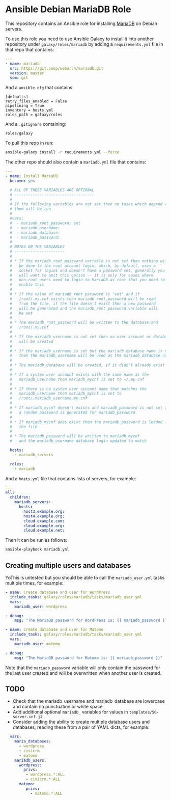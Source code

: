# Ansible Debian MariaDB Role 

This repository contains an Ansible role for installing [MariaDB](https://mariadb.org/) on Debian servers.

To use this role you need to use Ansible Galaxy to install it into another repository under `galaxy/roles/mariadb` by adding a `requirements.yml` file in that repo that contains:

```yml
---
- name: mariadb
  src: https://git.coop/webarch/mariadb.git
  version: master
  scm: git
```

And a `ansible.cfg` that contains:

```
[defaults]
retry_files_enabled = False
pipelining = True
inventory = hosts.yml
roles_path = galaxy/roles

```

And a `.gitignore` containing:

```
roles/galaxy
```

To pull this repo in run:

```bash
ansible-galaxy install -r requirements.yml --force 
```

The other repo should also contain a `mariadb.yml` file that contains:

```yml
---
- name: Install MariaDB
  become: yes

  # ALL OF THESE VARIABLES ARE OPTIONAL
  # -----------------------------------
  #
  # If the following variables are not set then no tasks which depend on 
  # them will be run
  #
  #vars:
  #  - mariadb_root_password: set
  #  - mariadb_username:
  #  - mariadb_database:
  #  - mariadb_password: 
  #
  # NOTES ON THE VARIABLES
  # ----------------------
  #
  # * If the mariadb_root_password variable is not set then nothing will 
  #   be done to the root account login, which, by default, uses a 
  #   socket for logins and doesn't have a password set, generally you 
  #   will want to omit this option -- it is only for cases where 
  #   non-root users need to login to MariaDB as root that you need to 
  #   enable this
  #
  # * If the value of mariadb_root_password is "set" and if 
  #   /root/.my.cnf exists then mariadb_root_password will be read 
  #   from the file, if the file doesn't exist then a new password 
  #   will be generated and the mariadb_root_password variable will 
  #   be set
  # 
  # * The mariadb_root_password will be written to the database and 
  #   /root/.my.cnf 
  #
  # * If the mariadb_username is not set then no user account or database 
  #   will be created 
  #
  # * If the mariadb_username is set but the mariadb_database name is not set 
  #   then the mariadb_username will be used as the mariadb_database name 
  # 
  # * The mariadb_database will be created, if it didn't already exist
  # 
  # * If a system user account exists with the same name as the 
  #   mariadb_username then mariadb_mycnf is set to ~/.my.cnf
  #
  # * If there is no system user account name that matches the 
  #   mariadb_username then mariadb_mycnf is set to 
  #   /root/.mariadb_username.my.cnf
  #
  # * If mariadb_mycnf doesn't exists and mariadb_password is not set then
  #   a random password is generated for mariadb_password  
  #
  # * If mariadb_mycnf does exist then the mariadb_password is loaded from
  #   the file
  #
  # * The mariadb_password will be written to mariadb_mycnf
  #   and the mariadb_username database login updated to match

  hosts:
    - mariadb_servers

  roles:
    - mariadb
```

And a `hosts.yml` file that contains lists of servers, for example:

```yml
---
all:
  children:
    mariadb_servers:
      hosts:
        host3.example.org:
        host4.example.org:
        cloud.example.com:
        cloud.example.org:
        cloud.example.net:
```

Then it can be run as follows:

```bash
ansible-playbook mariadb.yml 
```

## Creating multiple users and databases

YoThis is untested but you should be able to call the `mariadb_user.yml` tasks multiple times, for example:

```yml
- name: Create database and user for WordPress
  include_tasks: galaxy/roles/mariadb/tasks/mariadb_user.yml
  vars: 
    mariadb_user: wordpress

- debug:
    msg: "The MariaDB password for WordPress is: {{ mariadb_password }}"

- name: Create database and user for Matomo
  include_tasks: galaxy/roles/mariadb/tasks/mariadb_user.yml
  vars:
    mariadb_user: matomo

- debug:
    msg: "The MariaDB password for Matomo is: {{ mariadb_password }}"
```

Note that the `mariadb_password` variable will only contain the password for the last user created and will be overwritten when another user is created.


## TODO

* Check that the mariadb_username and mariadb_database are lowercase and contain no punctuation or white space 
* Add additional optional `mariadb_` variables for values in `templates/50-server.cnf.j2`
* Consider adding the ability to create multiple database users and databases, reading these from a pair of YAML dicts, for example:
```yml
  vars:
    maria_databases:
      - wordpress
      - civicrm
      - matomo
    mariadb_users:
      wordpress:
        privs: 
         - wordpress.*:ALL
         - civicrm.*:ALL
      matomo:
         privs:
           - matomo.*:ALL
```
    
